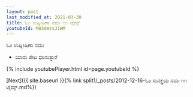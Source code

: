 ```yaml
---
layout: post
last_modified_at: 2021-03-30
title: ಓಂ ಉಷ್ನೀಷಿಣಾ ನಮಃ ೧೧ ಟೈಮ್ಸ್
youtubeId: M83AWzsJ1WM
---
```

 
 
 ಓಂ ಉಷ್ನೀಷಿಣಾ ನಮಃ  
 
 -  ಯಾರು ಪೇಟ ಧರಿಸುತ್ತಾರೆ 
 
  
 
  
 
 
 
 
 
 


{% include youtubePlayer.html id=page.youtubeId %}
 
[Next]({{ site.baseurl }}{% link  split1/_posts/2012-12-16-ಓಂ ಸುವಕ್ತ್ರಯ ನಮಃ ೧೧ ಟೈಮ್ಸ್.md%})
 
